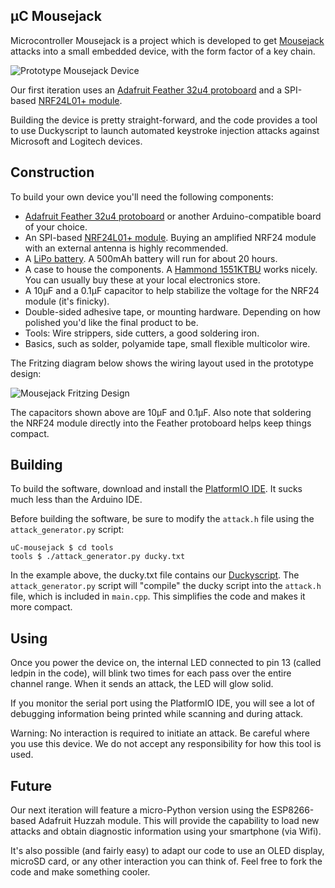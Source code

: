 μC Mousejack
-------------

Microcontroller Mousejack is a project which is developed to get [Mousejack](https://www.mousejack.com) attacks into a small embedded device, with the form factor of a key chain.

![Prototype Mousejack Device](https://pbs.twimg.com/media/CreAfASVUAABIkJ.jpg:small)

Our first iteration uses an [Adafruit Feather 32u4 protoboard](https://www.adafruit.com/products/2771) and a SPI-based [NRF24L01+ module](http://www.icstation.com/22dbm-100mw-nrf24l01ppalna-wireless-transmission-module-p-4677.html).

Building the device is pretty straight-forward, and the code provides a tool to use Duckyscript to launch automated keystroke injection attacks against Microsoft and Logitech devices.

Construction
------------

To build your own device you'll need the following components:
 - [Adafruit Feather 32u4 protoboard](https://www.adafruit.com/products/2771) or another Arduino-compatible board of your choice.
 - An SPI-based [NRF24L01+ module](http://www.icstation.com/22dbm-100mw-nrf24l01ppalna-wireless-transmission-module-p-4677.html). Buying an amplified NRF24 module with an external antenna is highly recommended.
 - A [LiPo battery](https://www.adafruit.com/products/1578). A 500mAh battery will run for about 20 hours.
 - A case to house the components. A [Hammond 1551KTBU](http://www.hammondmfg.com/dwg9TBU.htm) works nicely. You can usually buy these at your local electronics store.
 - A 10μF and a 0.1μF capacitor to help stabilize the voltage for the NRF24 module (it's finicky).
 - Double-sided adhesive tape, or mounting hardware. Depending on how polished you'd like the final product to be.
 - Tools: Wire strippers, side cutters, a good soldering iron.
 - Basics, such as solder, polyamide tape, small flexible multicolor wire.

 The Fritzing diagram below shows the wiring layout used in the prototype design:

 ![Mousejack Fritzing Design](https://raw.githubusercontent.com/phikshun/uC_mousejack/master/tools/mousejack.png)

 The capacitors shown above are 10μF and 0.1μF. Also note that soldering the NRF24 module directly into the Feather protoboard helps keep things compact.

 Building
 --------

 To build the software, download and install the [PlatformIO IDE](http://platformio.org/platformio-ide). It sucks much less than the Arduino IDE.

 Before building the software, be sure to modify the `attack.h` file using the `attack_generator.py` script:

 ```
 uC-mousejack $ cd tools
 tools $ ./attack_generator.py ducky.txt
 ```

 In the example above, the ducky.txt file contains our [Duckyscript](https://github.com/hak5darren/USB-Rubber-Ducky/wiki/Duckyscript). The `attack_generator.py` script will "compile" the ducky script into the `attack.h` file, which is included in `main.cpp`. This simplifies the code and makes it more compact.

 Using
 -----

 Once you power the device on, the internal LED connected to pin 13 (called ledpin in the code), will blink two times for each pass over the entire channel range. When it sends an attack, the LED will glow solid.

 If you monitor the serial port using the PlatformIO IDE, you will see a lot of debugging information being printed while scanning and during attack.

 Warning: No interaction is required to initiate an attack. Be careful where you use this device. We do not accept any responsibility for how this tool is used.

 Future
 ------

 Our next iteration will feature a micro-Python version using the ESP8266-based Adafruit Huzzah module. This will provide the capability to load new attacks and obtain diagnostic information using your smartphone (via Wifi).

 It's also possible (and fairly easy) to adapt our code to use an OLED display, microSD card, or any other interaction you can think of. Feel free to fork the code and make something cooler.
